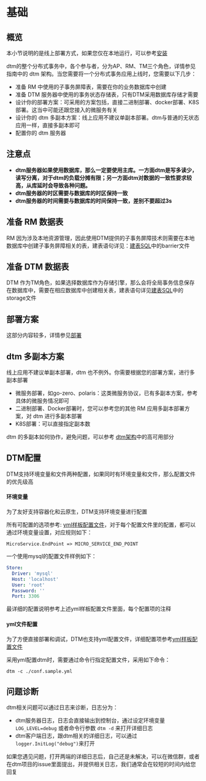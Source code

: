 # 基础

## 概览

本小节说明的是线上部署方式，如果您仅在本地运行，可以参考[安装](../guide/start)

dtm的整个分布式事务中，各个参与者，分为AP、RM、TM三个角色，详情参见指南中的 dtm 架构。当您需要将一个分布式事务应用上线时，您需要以下几步：
- 准备 RM 中使用的子事务屏障表，需要在你的业务数据库中创建
- 准备 DTM 服务器中使用的事务状态存储表，只有DTM采用数据库存储才需要
- 设计你的部署方案：可采用的方案包括，直接二进制部署、docker部署、K8S 部署。这当中可能还跟您接入的微服务有关
- 设计你的 dtm 多副本方案：线上应用不建议单副本部署。dtm与普通的无状态应用一样，直接多副本即可
- 配置你的 dtm 服务器

## 注意点
- **dtm服务器如果使用数据库，那么一定要使用主库。一方面dtm是写多读少，读写分离，对于dtm的负载分摊有限；另一方面dtm对数据的一致性要求较高，从库延时会导致各种问题。**
- **dtm服务器的时区需要与数据库的时区保持一致**
- **dtm服务器的时间需要与数据库的时间保持一致，差别不要超过3s**

## 准备 RM 数据表
RM 因为涉及本地资源管理，因此使用DTM提供的子事务屏障技术则需要在本地数据库中创建子事务屏障相关的表，建表语句详见：[建表SQL](https://github.com/dtm-labs/dtm/blob/main/sqls/)中的barrier文件

## 准备 DTM 数据表
DTM 作为TM角色，如果选择数据库作为存储引擎，那么会将全局事务信息保存在数据库中，需要在相应数据库中创建相关表，建表语句详见[建表SQL](https://github.com/dtm-labs/dtm/blob/main/sqls/)中的storage文件

## 部署方案
这部分内容较多，详情参见[部署](./deploy)

## dtm 多副本方案
线上应用不建议单副本部署，dtm 也不例外。你需要根据您的部署方案，进行多副本部署
- 微服务部署，如go-zero、polaris：这类微服务协议，已有多副本方案，参考具体的微服务情况即可
- 二进制部署、Docker部署时，您可以参考您的其他 RM 应用多副本部署方案，对 dtm 进行多副本部署
- K8S部署：可以直接指定副本数

dtm 的多副本如何协作，避免问题，可以参考 [dtm架构](../practice/arch)中的高可用部分

## DTM配置
DTM支持环境变量和文件两种配置，如果同时有环境变量和文件，那么配置文件的优先级高

#### 环境变量
为了友好支持容器化和云原生，DTM支持环境变量进行配置

所有可配置的选项参考: [yml样板配置文件](https://github.com/dtm-labs/dtm/blob/main/conf.sample.yml)，对于每个配置文件里的配置，都可以通过环境变量设置，对应规则如下：

```
MicroService.EndPoint => MICRO_SERVICE_END_POINT
```

一个使用mysql的配置文件样例如下：
``` yml
Store:
  Driver: 'mysql'
  Host: 'localhost'
  User: 'root'
  Password: ''
  Port: 3306
```

最详细的配置说明参考上述yml样板配置文件里面，每个配置项的注释

#### yml文件配置
为了方便直接部署和调试，DTM也支持yml配置文件，详细配置项参考[yml样板配置文件](https://github.com/dtm-labs/dtm/blob/main/conf.sample.yml)

采用yml配置dtm时，需要通过命令行指定配置文件，采用如下命令：

`dtm -c ./conf.sample.yml`

## 问题诊断
dtm相关问题可以通过日志来诊断，日志分为：
- dtm服务器日志，日志会直接输出到控制台，通过设定环境变量 `LOG_LEVEL=debug` 或者命令行参数 `dtm -d` 来打开详细日志
- dtm客户端日志，跟dtm相关的详细日志，可以通过 `logger.InitLog("debug")`来打开

如果您遇见问题，打开两端的详细日志后，自己还是未解决，可以在微信群，或者在dtm项目的issue里面提出，并提供相关日志，我们通常会在较短的时间内给您回复
